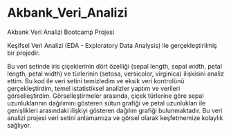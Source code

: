 # Akbank_Veri_Analizi
Akbank Veri Analizi Bootcamp Projesi

Keşifsel Veri Analizi (EDA - Exploratory Data Analysis) ile gerçekleştirilmiş bir projedir.

Bu veri setinde iris çiçeklerinin dört özelliği (sepal length, sepal width, petal length, petal width) ve türlerinin (setosa, versicolor, virginica) ilişkisini analiz ettim. 
Bu kod ile veri setini temizledim ve eksik veri kontrolünü gerçekleştirdim, temel istatistiksel analizler yaptım ve verileri görselleştirdim. Görselleştirmeler arasında, çiçek türlerine göre sepal uzunluklarının dağılımını gösteren sütun grafiği ve petal uzunlukları ile genişlikleri arasındaki ilişkiyi gösteren dağılım grafiği bulunmaktadır. Bu veri analizi projesi veri setini anlamamıza ve görsel olarak keşfetmemize kolaylık sağlıyor.
